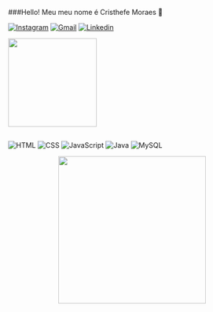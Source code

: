 ###Hello! Meu meu nome é Cristhefe Moraes 👋



[![Instagram](https://img.shields.io/badge/Instagram-E4405F?style=for-the-badge&logo=instagram&logoColor=white)](https://www.instagram.com/cristhefe_moraes/)
[![Gmail](https://img.shields.io/badge/Gmail-D14836?style=for-the-badge&logo=gmail&logoColor=white)](mailto:cristhefeferreira@gmail.com)
[![Linkedin](https://img.shields.io/badge/LinkedIn-0077B5?style=for-the-badge&logo=linkedin&logoColor=white)](https://www.linkedin.com/in/cristhefe-ferreira-rosa-de-moraes-553690218/)

<div>
  <a href="https://github.com/cristhefe">
    <img height="180em" align="center" src="https://github-readme-stats.vercel.app/api?username=cristhefe&show_icons=true&theme=react" />
  
  </a> 



 ##
 
 </div>
 
 ![HTML](https://img.shields.io/badge/HTML5-E34F26?style=for-the-badge&logo=html5&logoColor=white)
 ![CSS](https://img.shields.io/badge/CSS3-1572B6?style=for-the-badge&logo=css3&logoColor=white)
 ![JavaScript](https://img.shields.io/badge/JavaScript-F7DF1E?style=for-the-badge&logo=javascript&logoColor=black)
 ![Java](https://img.shields.io/badge/Java-ED8B00?style=for-the-badge&logo=java&logoColor=white)
 ![MySQL](https://img.shields.io/badge/MySQL-00000F?style=for-the-badge&logo=mysql&logoColor=white)



 
 <div align="center"> 
<img height="300em"src="https://cdna.artstation.com/p/assets/images/images/035/693/656/original/gwyneth-balucio-hello-world.gif?1615642877" alt"hello world"> <br><br><br>
</div> 

 


